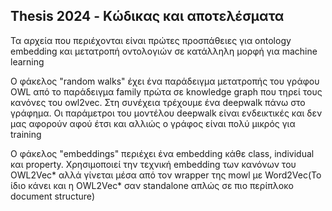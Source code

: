 ## Thesis 2024 - Κώδικας και αποτελέσματα

Τα αρχεία που περιέχονται είναι πρώτες προσπάθειες για ontology embedding και μετατροπή οντολογιών σε κατάλληλη μορφή για machine learning

Ο φάκελος "random walks" έχει ένα παράδειγμα μετατροπής του γράφου OWL από το παράδειγμα family πρώτα σε knowledge graph που τηρεί τους κανόνες του owl2vec. Στη συνέχεια τρέχουμε ένα deepwalk πάνω στο γράφημα.
Οι παράμετροι του μοντέλου deepwalk είναι ενδεικτικές και δεν μας αφορούν αφού έτσι και αλλιώς ο γράφος είναι πολύ μικρός για training

Ο φάκελος "embeddings" περιέχει ένα embedding κάθε class, individual και property. Χρησιμοποιεί την τεχνική embedding των κανόνων του OWL2Vec* αλλά γίνεται μέσα από τον wrapper της mowl με Word2Vec(Το ίδιο κάνει και η OWL2Vec* σαν standalone απλώς σε πιο περίπλοκο document structure)